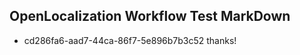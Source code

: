 ## OpenLocalization Workflow Test MarkDown
* cd286fa6-aad7-44ca-86f7-5e896b7b3c52 thanks!

<!--HONumber=Aug16_HO3-->


